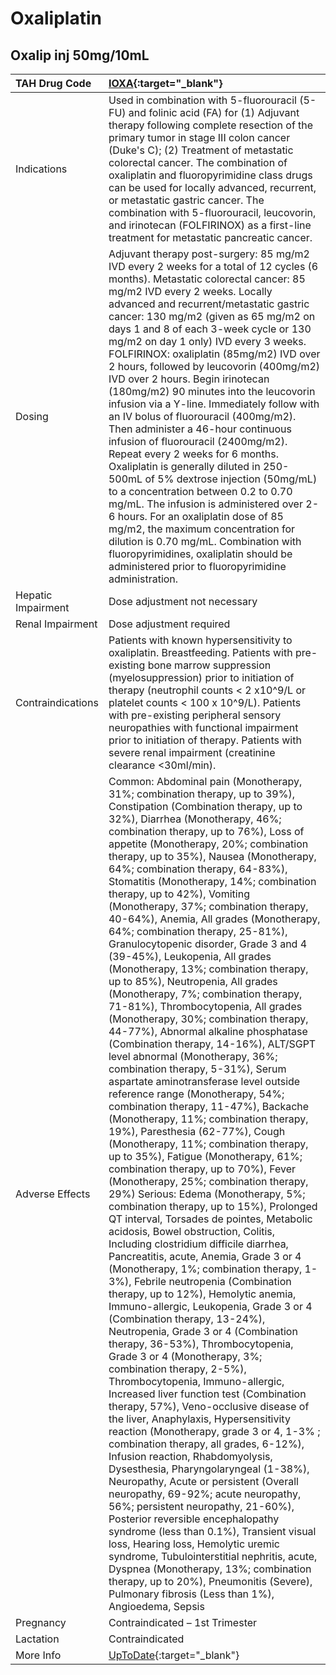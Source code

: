 # Oxaliplatin

## Oxalip inj 50mg/10mL

| TAH Drug Code      | [IOXA](https://www.tahsda.org.tw/drugs/hissearch.php?drug_code=IOXA){:target="_blank"}                                                                                                                                                                                                                                                                                                                                                                                                                                                                                                                                                                                                                                                                                                                                                                                                                                                                                                                                                                                                                                                                                                                                                                                                                                                                                                                                                                                                                                                                                                                                                                                                                                                                                                                                                                                                                                                                                                                                                                                                                                                                                                                                                                                                                                                                                                                                                                                                                                                                                                                                                                                 |
|:-------------------|:-----------------------------------------------------------------------------------------------------------------------------------------------------------------------------------------------------------------------------------------------------------------------------------------------------------------------------------------------------------------------------------------------------------------------------------------------------------------------------------------------------------------------------------------------------------------------------------------------------------------------------------------------------------------------------------------------------------------------------------------------------------------------------------------------------------------------------------------------------------------------------------------------------------------------------------------------------------------------------------------------------------------------------------------------------------------------------------------------------------------------------------------------------------------------------------------------------------------------------------------------------------------------------------------------------------------------------------------------------------------------------------------------------------------------------------------------------------------------------------------------------------------------------------------------------------------------------------------------------------------------------------------------------------------------------------------------------------------------------------------------------------------------------------------------------------------------------------------------------------------------------------------------------------------------------------------------------------------------------------------------------------------------------------------------------------------------------------------------------------------------------------------------------------------------------------------------------------------------------------------------------------------------------------------------------------------------------------------------------------------------------------------------------------------------------------------------------------------------------------------------------------------------------------------------------------------------------------------------------------------------------------------------------------------------|
| Indications        | Used in combination with 5-fluorouracil (5-FU) and folinic acid (FA) for (1) Adjuvant therapy following complete resection of the primary tumor in stage III colon cancer (Duke's C); (2) Treatment of metastatic colorectal cancer. The combination of oxaliplatin and fluoropyrimidine class drugs can be used for locally advanced, recurrent, or metastatic gastric cancer. The combination with 5-fluorouracil, leucovorin, and irinotecan (FOLFIRINOX) as a first-line treatment for metastatic pancreatic cancer.                                                                                                                                                                                                                                                                                                                                                                                                                                                                                                                                                                                                                                                                                                                                                                                                                                                                                                                                                                                                                                                                                                                                                                                                                                                                                                                                                                                                                                                                                                                                                                                                                                                                                                                                                                                                                                                                                                                                                                                                                                                                                                                                               |
| Dosing             | Adjuvant therapy post-surgery: 85 mg/m2 IVD every 2 weeks for a total of 12 cycles (6 months). Metastatic colorectal cancer: 85 mg/m2 IVD every 2 weeks. Locally advanced and recurrent/metastatic gastric cancer: 130 mg/m2 (given as 65 mg/m2 on days 1 and 8 of each 3-week cycle or 130 mg/m2 on day 1 only) IVD every 3 weeks. FOLFIRINOX: oxaliplatin (85mg/m2) IVD over 2 hours, followed by leucovorin (400mg/m2) IVD over 2 hours. Begin irinotecan (180mg/m2) 90 minutes into the leucovorin infusion via a Y-line. Immediately follow with an IV bolus of fluorouracil (400mg/m2). Then administer a 46-hour continuous infusion of fluorouracil (2400mg/m2). Repeat every 2 weeks for 6 months. Oxaliplatin is generally diluted in 250-500mL of 5% dextrose injection (50mg/mL) to a concentration between 0.2 to 0.70 mg/mL. The infusion is administered over 2-6 hours. For an oxaliplatin dose of 85 mg/m2, the maximum concentration for dilution is 0.70 mg/mL. Combination with fluoropyrimidines, oxaliplatin should be administered prior to fluoropyrimidine administration.                                                                                                                                                                                                                                                                                                                                                                                                                                                                                                                                                                                                                                                                                                                                                                                                                                                                                                                                                                                                                                                                                                                                                                                                                                                                                                                                                                                                                                                                                                                                                                    |
| Hepatic Impairment | Dose adjustment not necessary                                                                                                                                                                                                                                                                                                                                                                                                                                                                                                                                                                                                                                                                                                                                                                                                                                                                                                                                                                                                                                                                                                                                                                                                                                                                                                                                                                                                                                                                                                                                                                                                                                                                                                                                                                                                                                                                                                                                                                                                                                                                                                                                                                                                                                                                                                                                                                                                                                                                                                                                                                                                                                          |
| Renal Impairment   | Dose adjustment required                                                                                                                                                                                                                                                                                                                                                                                                                                                                                                                                                                                                                                                                                                                                                                                                                                                                                                                                                                                                                                                                                                                                                                                                                                                                                                                                                                                                                                                                                                                                                                                                                                                                                                                                                                                                                                                                                                                                                                                                                                                                                                                                                                                                                                                                                                                                                                                                                                                                                                                                                                                                                                               |
| Contraindications  | Patients with known hypersensitivity to oxaliplatin. Breastfeeding. Patients with pre-existing bone marrow suppression (myelosuppression) prior to initiation of therapy (neutrophil counts < 2 x10^9/L or platelet counts < 100 x 10^9/L). Patients with pre-existing peripheral sensory neuropathies with functional impairment prior to initiation of therapy. Patients with severe renal impairment (creatinine clearance <30ml/min).                                                                                                                                                                                                                                                                                                                                                                                                                                                                                                                                                                                                                                                                                                                                                                                                                                                                                                                                                                                                                                                                                                                                                                                                                                                                                                                                                                                                                                                                                                                                                                                                                                                                                                                                                                                                                                                                                                                                                                                                                                                                                                                                                                                                                              |
| Adverse Effects    | Common: Abdominal pain (Monotherapy, 31%; combination therapy, up to 39%), Constipation (Combination therapy, up to 32%), Diarrhea (Monotherapy, 46%; combination therapy, up to 76%), Loss of appetite (Monotherapy, 20%; combination therapy, up to 35%), Nausea (Monotherapy, 64%; combination therapy, 64-83%), Stomatitis (Monotherapy, 14%; combination therapy, up to 42%), Vomiting (Monotherapy, 37%; combination therapy, 40-64%), Anemia, All grades (Monotherapy, 64%; combination therapy, 25-81%), Granulocytopenic disorder, Grade 3 and 4 (39-45%), Leukopenia, All grades (Monotherapy, 13%; combination therapy, up to 85%), Neutropenia, All grades (Monotherapy, 7%; combination therapy, 71-81%), Thrombocytopenia, All grades (Monotherapy, 30%; combination therapy, 44-77%), Abnormal alkaline phosphatase (Combination therapy, 14-16%), ALT/SGPT level abnormal (Monotherapy, 36%; combination therapy, 5-31%), Serum aspartate aminotransferase level outside reference range (Monotherapy, 54%; combination therapy, 11-47%), Backache (Monotherapy, 11%; combination therapy, 19%), Paresthesia (62-77%), Cough (Monotherapy, 11%; combination therapy, up to 35%), Fatigue (Monotherapy, 61%; combination therapy, up to 70%), Fever (Monotherapy, 25%; combination therapy, 29%) Serious: Edema (Monotherapy, 5%; combination therapy, up to 15%), Prolonged QT interval, Torsades de pointes, Metabolic acidosis, Bowel obstruction, Colitis, Including clostridium difficile diarrhea, Pancreatitis, acute, Anemia, Grade 3 or 4 (Monotherapy, 1%; combination therapy, 1-3%), Febrile neutropenia (Combination therapy, up to 12%), Hemolytic anemia, Immuno-allergic, Leukopenia, Grade 3 or 4 (Combination therapy, 13-24%), Neutropenia, Grade 3 or 4 (Combination therapy, 36-53%), Thrombocytopenia, Grade 3 or 4 (Monotherapy, 3%; combination therapy, 2-5%), Thrombocytopenia, Immuno-allergic, Increased liver function test (Combination therapy, 57%), Veno-occlusive disease of the liver, Anaphylaxis, Hypersensitivity reaction (Monotherapy, grade 3 or 4, 1-3% ; combination therapy, all grades, 6-12%), Infusion reaction, Rhabdomyolysis, Dysesthesia, Pharyngolaryngeal (1-38%), Neuropathy, Acute or persistent (Overall neuropathy, 69-92%; acute neuropathy, 56%; persistent neuropathy, 21-60%), Posterior reversible encephalopathy syndrome (less than 0.1%), Transient visual loss, Hearing loss, Hemolytic uremic syndrome, Tubulointerstitial nephritis, acute, Dyspnea (Monotherapy, 13%; combination therapy, up to 20%), Pneumonitis (Severe), Pulmonary fibrosis (Less than 1%), Angioedema, Sepsis |
| Pregnancy          | Contraindicated – 1st Trimester                                                                                                                                                                                                                                                                                                                                                                                                                                                                                                                                                                                                                                                                                                                                                                                                                                                                                                                                                                                                                                                                                                                                                                                                                                                                                                                                                                                                                                                                                                                                                                                                                                                                                                                                                                                                                                                                                                                                                                                                                                                                                                                                                                                                                                                                                                                                                                                                                                                                                                                                                                                                                                        |
| Lactation          | Contraindicated                                                                                                                                                                                                                                                                                                                                                                                                                                                                                                                                                                                                                                                                                                                                                                                                                                                                                                                                                                                                                                                                                                                                                                                                                                                                                                                                                                                                                                                                                                                                                                                                                                                                                                                                                                                                                                                                                                                                                                                                                                                                                                                                                                                                                                                                                                                                                                                                                                                                                                                                                                                                                                                        |
| More Info          | [UpToDate](https://www.uptodate.com/contents/oxaliplatin-drug-information){:target="_blank"}                                                                                                                                                                                                                                                                                                                                                                                                                                                                                                                                                                                                                                                                                                                                                                                                                                                                                                                                                                                                                                                                                                                                                                                                                                                                                                                                                                                                                                                                                                                                                                                                                                                                                                                                                                                                                                                                                                                                                                                                                                                                                                                                                                                                                                                                                                                                                                                                                                                                                                                                                                           |

